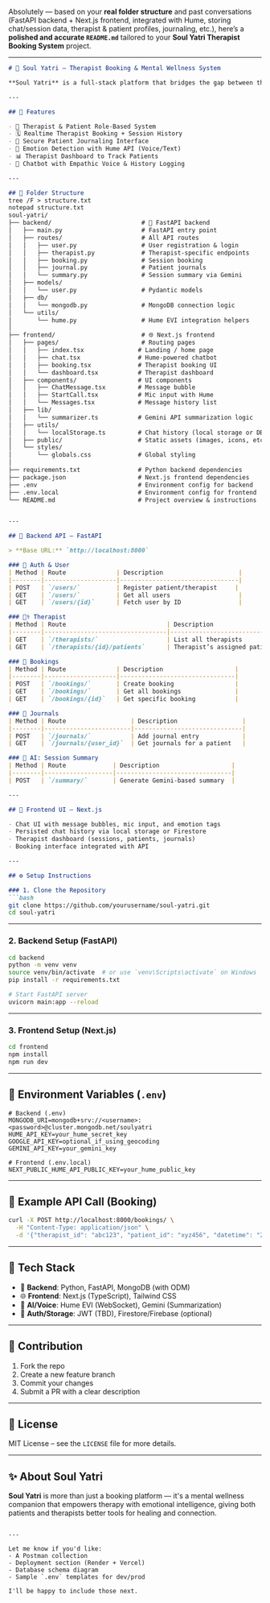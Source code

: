 Absolutely — based on your **real folder structure** and past conversations (FastAPI backend + Next.js frontend, integrated with Hume, storing chat/session data, therapist & patient profiles, journaling, etc.), here’s a **polished and accurate `README.md`** tailored to your **Soul Yatri Therapist Booking System** project.

---

```md
# 🧠 Soul Yatri — Therapist Booking & Mental Wellness System

**Soul Yatri** is a full-stack platform that bridges the gap between therapists and patients by offering a seamless booking system, journaling tools, and emotion-aware AI interactions powered by Hume. Built with **FastAPI**, **MongoDB**, and **Next.js**, it supports secure user management, session tracking, and AI-enhanced conversations.

---

## 🚀 Features

- 👤 Therapist & Patient Role-Based System
- 🗓️ Realtime Therapist Booking + Session History
- 📓 Secure Patient Journaling Interface
- 🧘 Emotion Detection with Hume API (Voice/Text)
- 📊 Therapist Dashboard to Track Patients
- 💬 Chatbot with Empathic Voice & History Logging

---

## 📁 Folder Structure
tree /F > structure.txt
notepad structure.txt
soul-yatri/
├── backend/                         # 🚀 FastAPI backend
│   ├── main.py                      # FastAPI entry point
│   ├── routes/                      # All API routes
│   │   ├── user.py                  # User registration & login
│   │   ├── therapist.py             # Therapist-specific endpoints
│   │   ├── booking.py               # Session booking
│   │   ├── journal.py               # Patient journals
│   │   └── summary.py               # Session summary via Gemini
│   ├── models/
│   │   └── user.py                  # Pydantic models
│   ├── db/
│   │   └── mongodb.py               # MongoDB connection logic
│   └── utils/
│       └── hume.py                  # Hume EVI integration helpers
│
├── frontend/                        # 🌐 Next.js frontend
│   ├── pages/                       # Routing pages
│   │   ├── index.tsx               # Landing / home page
│   │   ├── chat.tsx                # Hume-powered chatbot
│   │   ├── booking.tsx             # Therapist booking UI
│   │   └── dashboard.tsx           # Therapist dashboard
│   ├── components/                 # UI components
│   │   ├── ChatMessage.tsx         # Message bubble
│   │   ├── StartCall.tsx           # Mic input with Hume
│   │   └── Messages.tsx            # Message history list
│   ├── lib/
│   │   └── summarizer.ts           # Gemini API summarization logic
│   ├── utils/
│   │   └── localStorage.ts         # Chat history (local storage or DB)
│   ├── public/                     # Static assets (images, icons, etc.)
│   └── styles/
│       └── globals.css             # Global styling
│
├── requirements.txt                # Python backend dependencies
├── package.json                    # Next.js frontend dependencies
├── .env                            # Environment config for backend
├── .env.local                      # Environment config for frontend
└── README.md                       # Project overview & instructions


---

## 🔌 Backend API – FastAPI

> **Base URL:** `http://localhost:8000`

### 👥 Auth & User
| Method | Route              | Description                     |
|--------|--------------------|---------------------------------|
| POST   | `/users/`          | Register patient/therapist     |
| GET    | `/users/`          | Get all users                   |
| GET    | `/users/{id}`      | Fetch user by ID                |

### 🧑‍⚕️ Therapist
| Method | Route                            | Description                   |
|--------|----------------------------------|-------------------------------|
| GET    | `/therapists/`                   | List all therapists           |
| GET    | `/therapists/{id}/patients`      | Therapist’s assigned patients |

### 📅 Bookings
| Method | Route              | Description                    |
|--------|--------------------|--------------------------------|
| POST   | `/bookings/`       | Create booking                 |
| GET    | `/bookings/`       | Get all bookings               |
| GET    | `/bookings/{id}`   | Get specific booking           |

### 📓 Journals
| Method | Route                  | Description                  |
|--------|------------------------|------------------------------|
| POST   | `/journals/`           | Add journal entry            |
| GET    | `/journals/{user_id}`  | Get journals for a patient   |

### 🧠 AI: Session Summary
| Method | Route             | Description                    |
|--------|-------------------|--------------------------------|
| POST   | `/summary/`       | Generate Gemini-based summary  |

---

## 💬 Frontend UI – Next.js

- Chat UI with message bubbles, mic input, and emotion tags
- Persisted chat history via local storage or Firestore
- Therapist dashboard (sessions, patients, journals)
- Booking interface integrated with API

---

## ⚙️ Setup Instructions

### 1. Clone the Repository
```bash
git clone https://github.com/yourusername/soul-yatri.git
cd soul-yatri
````

---

### 2. Backend Setup (FastAPI)

```bash
cd backend
python -m venv venv
source venv/bin/activate  # or use `venv\Scripts\activate` on Windows
pip install -r requirements.txt

# Start FastAPI server
uvicorn main:app --reload
```

---

### 3. Frontend Setup (Next.js)

```bash
cd frontend
npm install
npm run dev
```

---

## 🔐 Environment Variables (`.env`)

```env
# Backend (.env)
MONGODB_URI=mongodb+srv://<username>:<password>@cluster.mongodb.net/soulyatri
HUME_API_KEY=your_hume_secret_key
GOOGLE_API_KEY=optional_if_using_geocoding
GEMINI_API_KEY=your_gemini_key

# Frontend (.env.local)
NEXT_PUBLIC_HUME_API_PUBLIC_KEY=your_hume_public_key
```

---

## 🧪 Example API Call (Booking)

```bash
curl -X POST http://localhost:8000/bookings/ \
  -H "Content-Type: application/json" \
  -d '{"therapist_id": "abc123", "patient_id": "xyz456", "datetime": "2025-07-01T16:00:00"}'
```

---

## 🧠 Tech Stack

- 🔧 **Backend**: Python, FastAPI, MongoDB (with ODM)
- 🌐 **Frontend**: Next.js (TypeScript), Tailwind CSS
- 🧘 **AI/Voice**: Hume EVI (WebSocket), Gemini (Summarization)
- 🔐 **Auth/Storage**: JWT (TBD), Firestore/Firebase (optional)

---

## 🙌 Contribution

1. Fork the repo
2. Create a new feature branch
3. Commit your changes
4. Submit a PR with a clear description

---

## 📄 License

MIT License – see the `LICENSE` file for more details.

---

## ✨ About Soul Yatri

**Soul Yatri** is more than just a booking platform — it's a mental wellness companion that empowers therapy with emotional intelligence, giving both patients and therapists better tools for healing and connection.

```

---

Let me know if you'd like:
- A Postman collection
- Deployment section (Render + Vercel)
- Database schema diagram
- Sample `.env` templates for dev/prod

I'll be happy to include those next.
```
